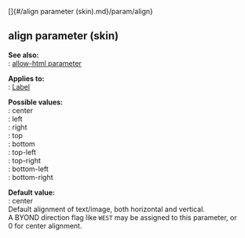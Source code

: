 []{#/align parameter (skin).md}/param/align}    
## align parameter (skin)    
**See also:**    
:   [allow-html parameter](/%7Bskin%7D/param/allow-html)    
<!-- -->    
**Applies to:**    
:   [Label](/%7Bskin%7D/control/label)    
<!-- -->    
**Possible values:**    
:   center    
:   left    
:   right    
:   top    
:   bottom    
:   top-left    
:   top-right    
:   bottom-left    
:   bottom-right    
<!-- -->    
**Default value:**    
:   center    
Default alignment of text/image, both horizontal and vertical.    
A BYOND direction flag like `WEST` may be assigned to this parameter, or    
0 for center alignment.  